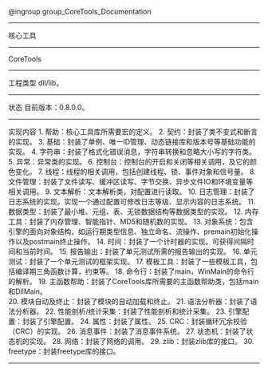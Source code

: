 @ingroup group_CoreTools_Documentation

----------------------------
核心工具
 
----------------------------
CoreTools

----------------------------	
工程类型
	dll/lib。

----------------------------
状态
	目前版本：0.8.0.0。

----------------------------
实现内容
	1.  帮助：核心工具库所需要宏的定义。 
	2.  契约：封装了类不变式和断言的实现。
	3.  基础：封装了单例、唯一ID管理、动态链接库和版本号等基础功能的实现。
	4.  字符串：封装了格式化错误消息，字符串转换和忽略大小写的字符类。
	5.  异常：异常类的实现。
	6.  控制台：控制台的开启和关闭等相关调用，及它的颜色变化。
	7.	线程：线程的相关调用，包括创建线程、锁、事件对象和信号量。
	8.	文件管理：封装了文件读写、缓冲区读写、字节交换、异步文件IO和环境变量等相关调用。
	9.	文本解析：文本解析类，对配置进行读取。
	10.	日志管理：封装了日志系统的实现。实现一个通过配置可修改日志等级、显示内容的日志系统。
	11.	数据类型：封装了最小堆、元组、表、无锁数据结构等数据类型的实现。 
	12.	内存工具：封装了内存管理、智能指针、MD5和随机数的实现。 
	13.	对象系统：包含引擎的面向对象结构，如运行期类型信息、独立命名、流操作、premain初始化操作以及postmain终止操作。
	14.	时间：封装了一个计时器的实现。可获得间隔时间和当前时间。
	15.	报告输出：封装了单元测试所需的报告输出的实现。
	16.	单元测试：封装了一个单元测试的框架实现。 
	17.	模板工具：封装了一些模板工具，包括编译期三角函数计算，约束等。
	18.	命令行：封装了main，WinMain的命令行的解析。 
	19.	主函数帮助：封装了CoreTools库所需要的主函数帮助类，包括main和DllMain。	
	20.	模块自动及终止：封装了模块的自动加载和终止。
	21.	语法分析器：封装了语法分析器。
	22.	性能剖析/统计采集：封装了性能剖析和统计采集。
	23.	引擎配置：封装了引擎配置。
	24.	属性：封装了属性。
	25.	CRC：封装循环冗余校验（CRC）的实现。
	26.	消息事件：封装了消息事件系统。
	27.	状态机：封装了状态机的实现。
	28. 网络：封装了网络的调用。
	29. zlib：封装zlib库的接口。
	30. freetype：封装freetype库的接口。
	
----------------------------
